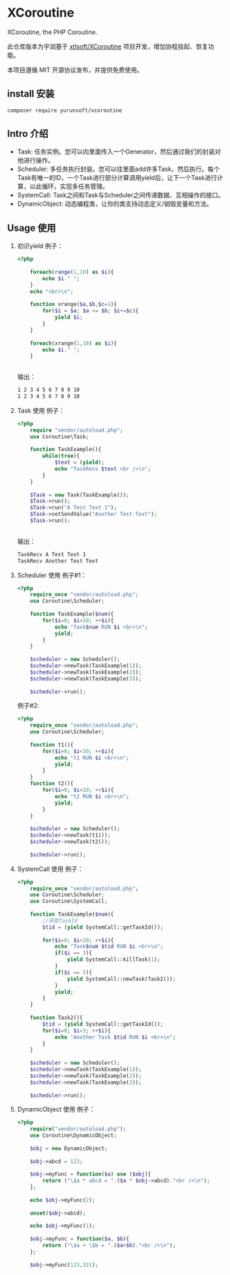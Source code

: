 # XCoroutine

XCoroutine, the PHP Coroutine.

此仓库版本为宇润基于 [xtlsoft/XCoroutine](https://github.com/xtlsoft/XCoroutine) 项目开发，增加协程挂起、恢复功能。

本项目遵循 MIT 开源协议发布，并提供免费使用。

## install 安装
```sh
composer require yurunsoft/xcoroutine
```
## Intro 介绍
- Task: 任务实例。您可以向里面传入一个Generator，然后通过我们的封装对他进行操作。
- Scheduler: 多任务执行封装。您可以往里面add许多Task，然后执行。每个Task有唯一的ID，一个Task进行部分计算调用yield后，让下一个Task进行计算，以此循环，实现多任务管理。
- SystemCall: Task之间和Task与Scheduler之间传递数据、互相操作的接口。
- DynamicObject: 动态编程类，让你的类支持动态定义/销毁变量和方法。

## Usage 使用
1. 初识yield
    例子：
    ```php
    <?php
        
        foreach(range(1,10) as $i){
            echo $i." ";
        }
        echo "<br>\n";
        
        function xrange($a,$b,$c=1){
            for($i = $a; $a <= $b; $i+=$c){
                yield $i;
            }
        }
        
        foreach(xrange(1,10) as $i){
            echo $i." ";
        }
        
    ```
    输出：
    ```html
    1 2 3 4 5 6 7 8 9 10
    1 2 3 4 5 6 7 8 9 10
    ```
2. Task 使用
    例子：
    ```php
    <?php
        require "vendor/autoload.php";
        use Coroutine\Task;
        
        function TaskExample(){
            while(true){
                $text = (yield);
                echo "TaskRecv $text <br />\n";
            }
        }
        
        $Task = new Task(TaskExample());
        $Task->run();
        $Task->run("A Test Text 1");
        $Task->setSendValue("Another Test Text");
        $Task->run();
        
    ```
    输出：
    ```html
    TaskRecv A Test Text 1 
    TaskRecv Another Test Text 
    ```
3. Scheduler 使用
    例子#1：
    ```php
    <?php
        require_once "vendor/autoload.php";
        use Coroutine\Scheduler;
        
        function TaskExample($num){
            for($i=0; $i<10; ++$i){
                echo "Task$num RUN $i <br>\n";
                yield;
            }
        }
        
        $scheduler = new Scheduler();
        $scheduler->newTask(TaskExample(1));
        $scheduler->newTask(TaskExample(2));
        $scheduler->newTask(TaskExample(3));
        
        $scheduler->run();
    ```
    例子#2:
    ```php
    <?php
        require_once "vendor/autoload.php";
        use Coroutine\Scheduler;
        
        function t1(){
            for($i=0; $i<10; ++$i){
                echo "t1 RUN $i <br>\n";
                yield;
            }
        }
        function t2(){
            for($i=0; $i<10; ++$i){
                echo "t2 RUN $i <br>\n";
                yield;
            }
        }
        
        $scheduler = new Scheduler();
        $scheduler->newTask(t1());
        $scheduler->newTask(t2());
        
        $scheduler->run();
    ```
4. SystemCall 使用
    例子：
    ```php
    <?php
        require_once "vendor/autoload.php";
        use Coroutine\Scheduler;
        use Coroutine\SystemCall;
        
        function TaskExample($num){
            //获取TaskId
            $tid = (yield SystemCall::getTaskId());
            
            for($i=0; $i<10; ++$i){
                echo "Task$num $tid RUN $i <br>\n";
                if($i == 3){
                    yield SystemCall::killTask(1);
                }
                if($i == 5){
                    yield SystemCall::newTask(Task2());
                }
                yield;
            }
        }
        
        function Task2(){
            $tid = (yield SystemCall::getTaskId());
            for($i=0; $i<3; ++$i){
                echo "Another Task $tid RUN $i <br>\n";
            }
        }
        
        $scheduler = new Scheduler();
        $scheduler->newTask(TaskExample(1));
        $scheduler->newTask(TaskExample(2));
        $scheduler->newTask(TaskExample(3));
        
        $scheduler->run();
    ```
5. DynamicObject 使用
    例子：
    ```php
    <?php
        require("vendor/autoload.php");
        use Coroutine\DynamicObject;
        
        $obj = new DynamicObject;
        
        $obj->abcd = 123;
        
        $obj->myFunc = function($a) use ($obj){
            return ("\$a * abcd = ".($a * $obj->abcd)."<br />\n");
        };
        
        echo $obj->myFunc(2);
        
        unset($obj->abcd);
        
        echo $obj->myFunc(1);
        
        $obj->myFunc = function($a, $b){
            return ("\$a + \$b = ".($a+$b)."<br />\n");
        };
        
        $obj->myFunc(123,321);
        
    ```